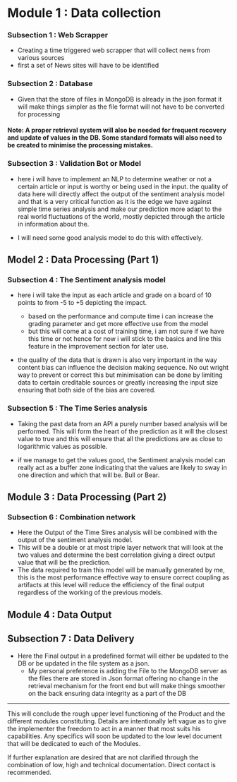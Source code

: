 # Module 1 : Data collection 
### Subsection 1 : Web Scrapper
- Creating a time triggered web scrapper that will collect news from various sources
- first a set of News sites will have to be identified 

### Subsection 2 : Database
- Given that the store of files in MongoDB is already in the json format it will make things simpler as the file format will not have to be converted for processing 

#### Note: A proper retrieval system will also be needed for frequent recovery and update of values in the DB. Some standard formats will also need to be created to minimise the processing mistakes.

### Subsection 3 : Validation Bot or Model
- here i will have to implement an NLP to determine weather or not a certain article or input is worthy or being used in the input. the quality of data here will directly affect the output of the sentiment analysis model and that is a very critical function as it is the edge we have against simple time series analysis and make our prediction more adapt to the real world fluctuations of the world, mostly depicted through the article in information about the.

- I will need some good analysis model to do this with effectively. 

## Model 2 : Data Processing (Part 1)
### Subsection 4 : The Sentiment analysis model
- here i will take the input as each article and grade on a board of 10 points to from -5 to +5 depicting the impact.

	- based on the performance and compute time i can increase the grading parameter and get more effective use from the model
	- but this will come at a cost of training time, i am not sure if we have this time or not hence for now i will stick to the basics and line this feature in the improvement section for later use.

- the quality of the data that is drawn is also very important in the way content bias can influence the decision making sequence. No out wright way to prevent or correct this but minimisation can be done by limiting data to certain creditable sources or greatly increasing the input size ensuring that both side of the bias are covered.

### Subsection 5 : The Time Series analysis
- Taking the past data from an API a purely number based analysis will be performed. This will form the heart of the prediction as it will the closest value to true and this will ensure that all the predictions are as close to logarithmic values as possible.

- if we manage to get the values good, the Sentiment analysis model can really act as a buffer zone indicating that the values are likely to sway in one direction and which that will be. Bull or Bear.

## Module 3 : Data Processing (Part 2)

### Subsection 6 : Combination network

- Here the Output of the Time Sires analysis will be combined with the  output of the sentiment analysis model.
- This will be a double or at most triple layer network that will look at the two values and determine the best correlation giving a direct output value that will be the prediction.
- The data required to train this model will be manually generated by me, this is the most performance effective way to ensure correct coupling as artifacts at this level will reduce the efficiency of the final output regardless of the working of the previous models.

## Module 4 : Data Output

## Subsection 7 : Data Delivery

- Here the Final output in a predefined format will either be updated to the DB or be updated in the file system as a json. 
	- My personal preference is adding the File to the MongoDB server as the files there are stored in Json format offering no change in the retrieval mechanism for the front end but will make things smoother on the back ensuring data integrity as a part of the DB


-------

This will conclude the rough upper level functioning of the Product and the different modules constituting. Details are intentionally left vague as to give the implementer the freedom to act in a manner that most suits his capabilities. Any specifics will soon be updated to the low level document that will be dedicated to each of the Modules.

If further explanation are desired that are not clarified through the combination of low, high and technical documentation. Direct contact is recommended.